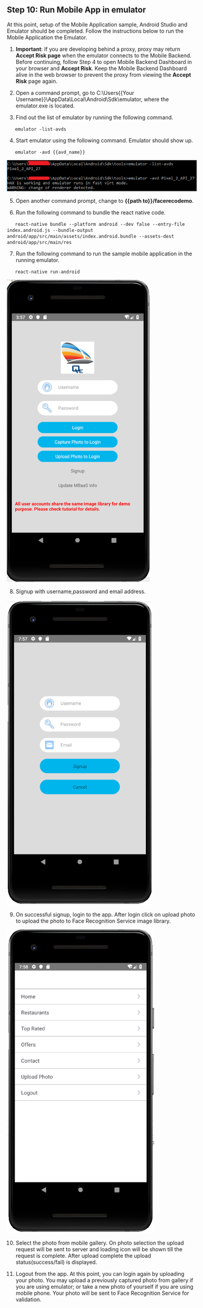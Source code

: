 ## Step 10:  Run Mobile App in emulator

At this point, setup of the Mobile Application sample, Android Studio and Emulator should be completed.  Follow the instructions below to run the Mobile Application the Emulator.  

1.	**Important**:  If you are developing behind a proxy, proxy may return **Accept Risk page** when the emulator connects to the Mobile Backend.  Before continuing, follow Step 4 to open Mobile Backend Dashboard in your browser and **Accept Risk**.  Keep the Mobile Backend Dashboard alive in the web browser to prevent the proxy from viewing the **Accept Risk** page again.

2. Open a command prompt, go to C:\Users\{{Your Username}}\AppData\Local\Android\Sdk\emulator, where the emulator.exe is located.  

3. Find out the list of emulator by running the following command.  

```
   emulator -list-avds  
```

4. Start emulator using the following command.  Emulator should show up.  

```
   emulator -avd {{avd_name}}
```
![s8e](./imgs/s8e.png) 

5.	Open another command prompt, change to **{{path to}}/facerecodemo**.  

6.	Run the following command to bundle the react native code.   

```
   react-native bundle --platform android --dev false --entry-file index.android.js --bundle-output android/app/src/main/assets/index.android.bundle --assets-dest android/app/src/main/res
```

7.  Run the following command to run the sample mobile application in the running emulator.  

```
   react-native run-android
```
![s8d](./imgs/mobile3.png) 

8. Signup with username,password and email address.

![s8f](./imgs/s8f.png) 

9. On successful signup, login to the app. After login click on upload photo to upload the photo to Face Recognition Service image library.

![s8g](./imgs/s8g.png) 

10. Select the photo from mobile gallery. On photo selection the upload request will be sent to server and loading icon will be shown till the request is complete. After upload complete the upload status(success/fail) is displayed.

11. Logout from the app.  At this point, you can login again by uploading your photo.  You may upload a previously captured photo from gallery if you are using emulator; or take a new photo of yourself if you are using mobile phone.  Your photo will be sent to Face Recognition Service for validation.


